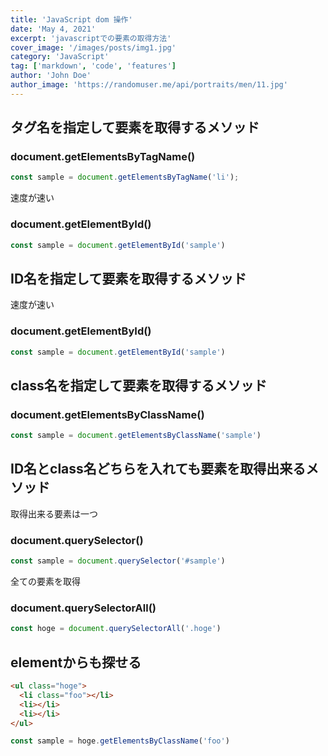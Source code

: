 ```yaml
---
title: 'JavaScript dom 操作'
date: 'May 4, 2021'
excerpt: 'javascriptでの要素の取得方法'
cover_image: '/images/posts/img1.jpg'
category: 'JavaScript'
tag: ['markdown', 'code', 'features']
author: 'John Doe'
author_image: 'https://randomuser.me/api/portraits/men/11.jpg'
---
```


<!-- Markdown generator - https://jaspervdj.be/lorem-markdownum/ -->

## タグ名を指定して要素を取得するメソッド

### document.getElementsByTagName()
```js
const sample = document.getElementsByTagName('li');

```

速度が速い

### document.getElementById()
```js
const sample = document.getElementById('sample')
```

## ID名を指定して要素を取得するメソッド

速度が速い

### document.getElementById()
```js
const sample = document.getElementById('sample')
```


## class名を指定して要素を取得するメソッド
### document.getElementsByClassName()
```js
const sample = document.getElementsByClassName('sample')
```

## ID名とclass名どちらを入れても要素を取得出来るメソッド

取得出来る要素は一つ

### document.querySelector()
```js
const sample = document.querySelector('#sample')
```

全ての要素を取得

### document.querySelectorAll()
```js
const hoge = document.querySelectorAll('.hoge')
```



## elementからも探せる

```html
<ul class="hoge">
  <li class="foo"></li>
  <li></li>
  <li></li>
</ul>
```

```js
const sample = hoge.getElementsByClassName('foo')
```
